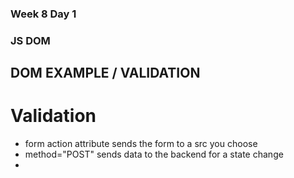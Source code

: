 ### Week 8 Day 1

### JS DOM

## DOM EXAMPLE / VALIDATION

# Validation
 - form action attribute sends the form to a src you choose
 - method="POST" sends data to the backend for a state change
 - 




